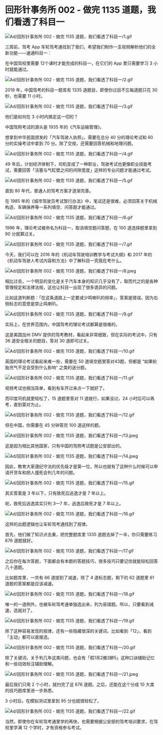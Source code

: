 # 回形针事务所 002 - 做完 1135 道题，我们看透了科目一

![Ad/回形针事务所 002 - 做完 1135 道题，我们看透了科目一/1.gif](https://cdn.jsdelivr.net/gh/ipaperclip-icu/static/image/1.gif)

三周前，驾考 App 车轮驾考通找到了我们，希望我们制作一支视频解析他们的全新功能——速通科目一：

在中国驾校里需要 12个课时才能完成的科目一，在它们的 App 里只需要学习 3 小时就能通过。

![Ad/回形针事务所 002 - 做完 1135 道题，我们看透了科目一/2.gif](https://cdn.jsdelivr.net/gh/ipaperclip-icu/static/image/2.gif)

2019 年，中国驾考的科目一题库有 1335 道题目，即使你过目不忘每道题只花 30 秒，也需要 11 小时。

![Ad/回形针事务所 002 - 做完 1135 道题，我们看透了科目一/3.gif](https://cdn.jsdelivr.net/gh/ipaperclip-icu/static/image/3.gif)

他们是如何在 3 小时内搞定这一切的？

中国驾照考试的源头是  1935 年的《汽车运输管理》。

想拿到中华民国颁发的「汽车驾驶人执照」，需要在总分 40 分的理论考试和 60 分的实操考试中拿到 70 分。除了交规，还需要回答机械和地理问题。

![Ad/回形针事务所 002 - 做完 1135 道题，我们看透了科目一/4.gif](https://cdn.jsdelivr.net/gh/ipaperclip-icu/static/image/4.gif)

49 年后，计划经济体制下，司机变成了一种职业，驾驶考试也更像职业技能考试，需要回答「活塞与气缸壁之间的间隙宽度」这样的专业问题才能通过考试。

![Ad/回形针事务所 002 - 做完 1135 道题，我们看透了科目一/5.gif](https://cdn.jsdelivr.net/gh/ipaperclip-icu/static/image/5.gif)

直到 80 年代，普通人的驾考方案才逐渐完善。

在 1985 年的《城市驾驶员考试暂行办法》中，笔试还是很难，必须回答关于机械构造、车辆保养等一系列填空、问答题才能通过。

![Ad/回形针事务所 002 - 做完 1135 道题，我们看透了科目一/6.gif](https://cdn.jsdelivr.net/gh/ipaperclip-icu/static/image/6.gif)

1996 年，理论考试被命名为科目一，取消填空题问答题，在 100 道选择题里拿到 90 分就算过关。

![Ad/回形针事务所 002 - 做完 1135 道题，我们看透了科目一/7.gif](https://cdn.jsdelivr.net/gh/ipaperclip-icu/static/image/7.gif)

今天，我们可以在 2016 年的《机动车驾驶培训教学与考试大纲》和 2017 年的《机动车驾驶人考试内容和方法》中了解科目一究竟在考什么。

![Ad/回形针事务所 002 - 做完 1135 道题，我们看透了科目一/8.jpeg](https://cdn.jsdelivr.net/gh/ipaperclip-icu/static/image/8.jpeg)

相比过去，一个明显的变化是关于汽车本身的知识几乎没有了，取而代之的是各种管理规定和法律法规，这也让科目一出现了很多诡异的问题。

比如这道判断题：「在这条道路上一定要减少鸣喇叭的频率」，答案是错误。因为右侧标志的意思是禁止鸣喇叭。

![Ad/回形针事务所 002 - 做完 1135 道题，我们看透了科目一/9.gif](https://cdn.jsdelivr.net/gh/ipaperclip-icu/static/image/9.gif)

实际上，在世界范围内，中国驾考的理论考试都算是很难的。

这是美国加州 DMV 提供的驾考教材，看起来非常细致，但在实际的考试中，只有 36 道安全相关的题目，答对 30 道即可过关。

![Ad/回形针事务所 002 - 做完 1135 道题，我们看透了科目一/10.gif](https://cdn.jsdelivr.net/gh/ipaperclip-icu/static/image/10.gif)

英国的理论考试看起来难一些，需要在 50 道填空题里答对43题，但都是 “如果轮胎充气不足会受到什么影响“ 之类的送分题。

![Ad/回形针事务所 002 - 做完 1135 道题，我们看透了科目一/11.gif](https://cdn.jsdelivr.net/gh/ipaperclip-icu/static/image/11.gif)

视频考试也相当简单，看到有车开过来点一下就好了。

而印度司机就更轻松了，15 道题里答对 11 道就行，如果没过，24 小时后可以再考，直到蒙对为止。

![Ad/回形针事务所 002 - 做完 1135 道题，我们看透了科目一/12.gif](https://cdn.jsdelivr.net/gh/ipaperclip-icu/static/image/12.gif)

但在中国，你需要在 45 分钟答完 100 道这样的题。

![Ad/回形针事务所 002 - 做完 1135 道题，我们看透了科目一/13.jpeg](https://cdn.jsdelivr.net/gh/ipaperclip-icu/static/image/13.jpeg)

这是因为相比其他国家，只有中国的驾照考试题是公安部出的。

![Ad/回形针事务所 002 - 做完 1135 道题，我们看透了科目一/14.jpeg](https://cdn.jsdelivr.net/gh/ipaperclip-icu/static/image/14.jpeg)

因此，教育大家遵纪守法的优先级才是第一位，所以也就有了这种什么时候可以申请开货车和把人撞死会判几年的问题。

![Ad/回形针事务所 002 - 做完 1135 道题，我们看透了科目一/15.gif](https://cdn.jsdelivr.net/gh/ipaperclip-icu/static/image/15.gif)

其实答案是 3 年以下，只有致死后逃逸才是 7 年以上。

呃，致死后逃逸其实只判 3—7 年，逃逸后致死才是 7 年以上。

![Ad/回形针事务所 002 - 做完 1135 道题，我们看透了科目一/16.gif](https://cdn.jsdelivr.net/gh/ipaperclip-icu/static/image/16.gif)

这样的出题逻辑也让车轮驾考通找到了规律。

首先，他们做了知识点去重，把完整题库里 1335 道题去掉了一半，你只需要练习 676 道题就好。

![Ad/回形针事务所 002 - 做完 1135 道题，我们看透了科目一/17.gif](https://cdn.jsdelivr.net/gh/ipaperclip-icu/static/image/17.gif)

之后你在每次答题，下面都会有本题的答题技巧，很多技巧只要记住就能轻松回答几十道题。

比如题库里，一共有 66 道提到了减速，除了 4 道标志题，剩下的 62 道题里 61 道题的答案都是应该减速。

![Ad/回形针事务所 002 - 做完 1135 道题，我们看透了科目一/18.gif](https://cdn.jsdelivr.net/gh/ipaperclip-icu/static/image/18.gif)

唯一的一道例外，也被车轮驾考通单独选出来，列为易错题。所以，只要看到减速，选就对了。

![Ad/回形针事务所 002 - 做完 1135 道题，我们看透了科目一/19.gif](https://cdn.jsdelivr.net/gh/ipaperclip-icu/static/image/19.gif)

除了这种容易发现的规律，还有一些隐藏很深的关键词，比如看到「12」，看到「主动」都可以直接选。

![Ad/回形针事务所 002 - 做完 1135 道题，我们看透了科目一/20.gif](https://cdn.jsdelivr.net/gh/ipaperclip-icu/static/image/20.gif)

除了关键词，关于判几年这类问题，也会有「假1吊2撤3醉5」这种口诀辅助记忆和一些动效标注辅助理解。

![Ad/回形针事务所 002 - 做完 1135 道题，我们看透了科目一/21.jpeg](https://cdn.jsdelivr.net/gh/ipaperclip-icu/static/image/21.jpeg)

最后我们只用 2 个小时，就扫完了这 676 道题。之后，还能在这个分成 10 大类的技巧题库里进一步熟悉。

3 小时后，在模拟测试里拿到 95 分也就很轻松了。

![Ad/回形针事务所 002 - 做完 1135 道题，我们看透了科目一/22.gif](https://cdn.jsdelivr.net/gh/ipaperclip-icu/static/image/22.gif)

当然，即使你在车轮驾考通里学的再快，也需要根据公安部的驾考培训要求，在驾校里学满 12 个学时，才有资格参与考试。
